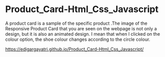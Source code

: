 # Product_Card-Html_Css_Javascript
A product card is a sample of the specific product .The image of the Responsive Product Card that you are seen on the webpage is not only a design, but it is also an animated design. I mean that when I clicked on the colour option, the shoe colour changes according to the circle colour.

https://edigargayatri.github.io/Product_Card-Html_Css_Javascript/
